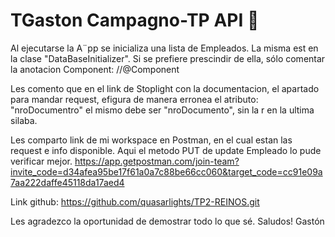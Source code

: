 # TGaston Campagno-TP API :rocket:

Al ejecutarse la A¨pp se inicializa una lista de Empleados. La misma est en la clase "DataBaseInitializer".
Si se prefiere prescindir de ella, sólo comentar la anotacion Component:
//@Component

Les comento que en el link de Stoplight con la documentacion, el apartado para mandar request, efigura de manera erronea el atributo:
"nroDocumentro"
el mismo debe ser "nroDocumento", sin la r en la ultima silaba.

Les comparto link de mi workspace en Postman, en el cual estan las request e info disponible. Aqui el metodo PUT de update Empleado lo pude verificar mejor.
https://app.getpostman.com/join-team?invite_code=d34afea95be17f61a0a7c88be66cc060&target_code=cc91e09a7aa222daffe45118da17aed4

Link github:
https://github.com/quasarlights/TP2-REINOS.git

Les agradezco la oportunidad de demostrar todo lo que sé. 
Saludos! 
Gastón		
